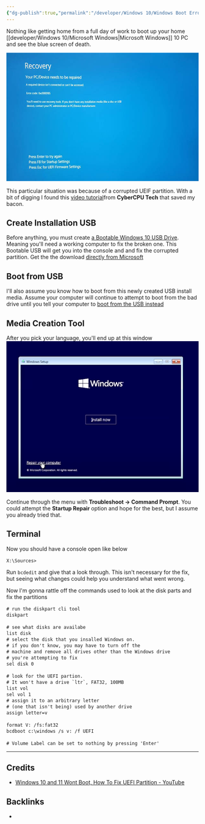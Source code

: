 ```yaml
---
{"dg-publish":true,"permalink":"/developer/Windows 10/Windows Boot Error Blue Screen/"}
---
```


Nothing like getting home from a full day of work to boot up your home [[developer/Windows 10/Microsoft Windows\|Microsoft Windows]] 10 PC and see the blue screen of death.


![attachments/Recovery-Blue-Screen-Error-0x0000185-1 2.jpg|Recovery-Blue-Screen-Error-0x0000185-1](/img/user/attachments/Recovery-Blue-Screen-Error-0x0000185-1%202.jpg)

This particular situation was because of a corrupted UEIF partition. With a bit of digging I found this [video tutorial](https://www.youtube.com/watch?v=CZ17JrgFFhw)from **CyberCPU Tech** that saved my bacon.

## Create Installation USB 
Before anything, you must create [a Bootable Windows 10 USB Drive](https://www.howtogeek.com/787937/how-to-make-a-bootable-windows-10-usb-drive/). Meaning you'll need a working computer to fix the broken one. This Bootable USB will get you into the console and and fix the corrupted partition. Get the the download [directly from Microsoft](https://support.microsoft.com/en-us/windows/create-installation-media-for-windows-99a58364-8c02-206f-aa6f-40c3b507420d)

## Boot from USB
I'll also assume you know how to boot from this newly created USB install media. Assume your computer will continue to attempt to boot from the bad drive until you tell your computer to [boot from the USB instead](https://www.digitalcitizen.life/boot-your-windows-10-pc-usb-flash-drive/)

## Media Creation Tool
After you pick your language, you'll end up at this window
![attachments/Windows-Repair-computer 1.png|Windows-Repair-computer](/img/user/attachments/Windows-Repair-computer%201.png)

Continue through the menu with **Troubleshoot -> Command Prompt**. You could attempt the **Startup Repair** option and hope for the best, but I assume you already tried that.

## Terminal
Now you should have a console open like below

```
X:\Sources>
```

Run `bcdedit` and give that a look through. This isn't necessary for the fix, but seeing what changes could help you understand what went wrong.

Now I'm gonna rattle off the commands used to look at the disk parts and fix the partitions

```shell
# run the diskpart cli tool
diskpart

# see what disks are availabe
list disk
# select the disk that you insalled Windows on. 
# if you don't know, you may have to turn off the
# machine and remove all drives other than the Windows drive
# you're attempting to fix
sel disk 0

# look for the UEFI partion.
# It won't have a drive `ltr`, FAT32, 100MB
list vol
sel vol 1
# assign it to an arbitrary letter 
# (one that isn't being) used by another drive
assign letter=v

format V: /fs:fat32
bcdboot c:\windows /s v: /f UEFI

# Volume Label can be set to nothing by pressing 'Enter'
```

---
## Credits
- [Windows 10 and 11 Wont Boot, How To Fix UEFI Partition - YouTube](https://www.youtube.com/watch?v=CZ17JrgFFhw)

## Backlinks
- 